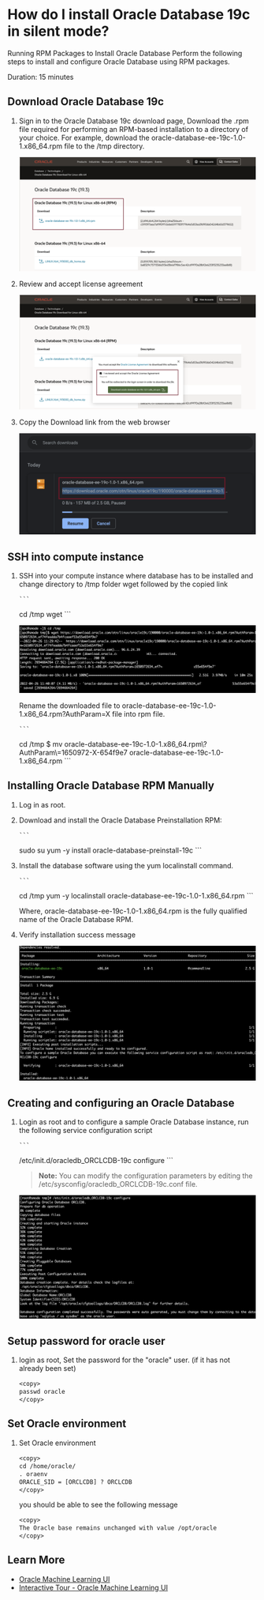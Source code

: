# How do I install Oracle Database 19c in silent mode?

Running RPM Packages to Install Oracle Database
Perform the following steps to install and configure Oracle Database using RPM packages.

Duration: 15 minutes
 
## Download Oracle Database 19c

1. Sign in to the Oracle Database 19c download page, Download the .rpm file required for performing an RPM-based installation to a directory of your choice. For example, download the oracle-database-ee-19c-1.0-1.x86_64.rpm file to the /tmp directory.

      ![Download Page](images/db-rpm-download.png "Download Page")

2. Review and accept license agreement      

      ![Accept License](images/db-accept-license.png "Accept License")

3. Copy the Download link from the web browser      

      ![Copy Download Link](images/copy-link.png "Copy Download Link")

## SSH into compute instance

1. SSH into your compute instance where database has to be installed and change directory to /tmp folder wget followed by the copied link

       ```
      <copy> 
      cd /tmp
      wget <download url copied in above step>
      </copy>
      ```

      ![Use wget to download](images/wget.png "Use wget to download")

      Rename the downloaded file to oracle-database-ee-19c-1.0-1.x86_64.rpm?AuthParam=X file into rpm file.

       ```
      <copy> 
      cd /tmp
      $ mv oracle-database-ee-19c-1.0-1.x86_64.rpm\?AuthParam\=1650972-X-654f9e7 oracle-database-ee-19c-1.0-1.x86_64.rpm
      </copy>
      ```
  
## Installing Oracle Database RPM Manually

1. Log in as root.
2. Download and install the Oracle Database Preinstallation RPM:

       ```
      <copy>
      sudo su
      yum -y install oracle-database-preinstall-19c
      </copy>
      ```

3. Install the database software using the yum localinstall command.      

       ```
      <copy>
      cd /tmp
      yum -y localinstall oracle-database-ee-19c-1.0-1.x86_64.rpm
      </copy>
      ```

      Where, oracle-database-ee-19c-1.0-1.x86_64.rpm is the fully qualified name of the Oracle Database RPM.

4. Verify installation success message

      ![DB Installed success message](images/db-installed-success.png "DB Installed success message")

      
## Creating and configuring an Oracle Database

1. Login as root and to configure a sample Oracle Database instance, run the following service configuration script

       ```
      <copy>
      /etc/init.d/oracledb_ORCLCDB-19c configure
      </copy>
      ```

      > **Note:** You can modify the configuration parameters by editing the /etc/sysconfig/oracledb_ORCLCDB-19c.conf file.

      ![DB Configured](images/db-configured.png "DB Configured")

   
## Setup password for oracle user 

1. login as root, Set the password for the "oracle" user. (if it has not already been set)

      ```
      <copy> 
      passwd oracle
      </copy>
      ```

## Set Oracle environment

1. Set Oracle environment

      ```
      <copy> 
      cd /home/oracle/
      . oraenv
      ORACLE_SID = [ORCLCDB] ? ORCLCDB 
      </copy>
      ```

      you should be able to see the following message 

      ```
      <copy>  
      The Oracle base remains unchanged with value /opt/oracle
      </copy>
      ```  
   
## Learn More

* [Oracle Machine Learning UI](https://docs.oracle.com/en/database/oracle/machine-learning/oml-notebooks/)
* [Interactive Tour - Oracle Machine Learning UI](https://docs.oracle.com/en/cloud/paas/autonomous-database/oml-tour/)
